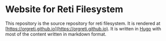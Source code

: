 # Website for Reti Filesystem

This repository is the source repository for reti filesystem. It is rendered at
[https://orgreti.github.io](https://orgreti.github.io). It is written in
[Hugo](https://gohugo.io/) with most of the content written in markdown format.


